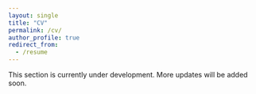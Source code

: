 ```yaml
---
layout: single
title: "CV"
permalink: /cv/
author_profile: true
redirect_from:
  - /resume
---
```

This section is currently under development. More updates will be added soon.
